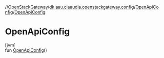 //[OpenStackGateway](../../../index.md)/[dk.aau.claaudia.openstackgateway.config](../index.md)/[OpenApiConfig](index.md)/[OpenApiConfig](-open-api-config.md)

# OpenApiConfig

[jvm]\
fun [OpenApiConfig](-open-api-config.md)()
